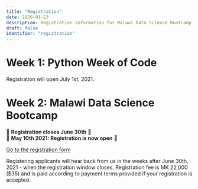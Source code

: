 ```yaml
---
title: "Registration"
date: 2020-01-23
description: Registration information for Malawi Data Science Bootcamp
draft: false
identifier: "registration"
---
```


# Week 1: Python Week of Code

Registration will open July 1st, 2021.

# Week 2: Malawi Data Science Bootcamp

📢 **Registration closes June 30th** 📢<br>
📢 **May 10th 2021: Registration is now open** 📢

<a href="https://mwdata.science/app/registration/">Go to the registration form</a>

Registering applicants will hear back from us in the weeks after June 30th, 2021 - when the registration window closes.  Registration fee is MK 22,000 ($35) and is paid according to payment terms provided if your registration is accepted.
